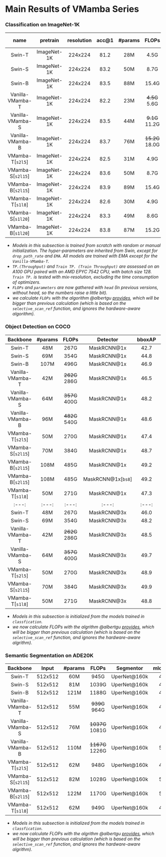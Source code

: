 # Main Results of VMamba Series

### **Classification on ImageNet-1K**
| name | pretrain | resolution |acc@1 | #params | FLOPs | TP. | Train TP. | configs/logs/ckpts |
| :---: | :---: | :---: | :---: | :---: | :---: | :---: | :---: | :---: |
| Swin-T | ImageNet-1K | 224x224 | 81.2 | 28M | 4.5G | 1244 |987 | -- |
| Swin-S | ImageNet-1K | 224x224 | 83.2 | 50M | 8.7G | 718 |642 | -- |
| Swin-B | ImageNet-1K | 224x224 | 83.5 | 88M | 15.4G | 458 |496 | -- |
| Vanilla-VMamba-T | ImageNet-1K | 224x224 | 82.2 | 23M | ~~4.5G~~ 5.6G | 638 | 195 | [config](../classification/configs/vssm/vmambav0_tiny_224.yaml)/[log](https://github.com/MzeroMiko/VMamba/releases/download/%23v0cls/vssmtiny_dp01_e292_woema.log)/[ckpt](https://github.com/MzeroMiko/VMamba/releases/download/%23v0cls/vssmtiny_dp01_ckpt_epoch_292.pth) |
| Vanilla-VMamba-S | ImageNet-1K | 224x224 | 83.5 | 44M | ~~9.1G~~ 11.2G | 359 | 111 | [config](../classification/configs/vssm/vmambav0_small_224.yaml)/[log](https://github.com/MzeroMiko/VMamba/releases/download/%23v0cls/vssmsmall_dp03_e238_ema.log)/[ckpt](https://github.com/MzeroMiko/VMamba/releases/download/%23v0cls/vssmsmall_dp03_ckpt_epoch_238.pth) |
| Vanilla-VMamba-B | ImageNet-1K | 224x224 | 83.7 | 76M | ~~15.2G~~ 18.0G | 268 | 84 | [config](../classification/configs/vssm/vmambav0_base_224.yaml)/[log](https://github.com/MzeroMiko/VMamba/releases/download/%23v0cls/vssmbase_dp06_e241_ema.log)/[ckpt](https://github.com/MzeroMiko/VMamba/releases/download/%23v0cls/vssmbase_dp06_ckpt_epoch_241.pth) |
| VMamba-T[`s2l5`] | ImageNet-1K | 224x224 | 82.5 | 31M | 4.9G | 1340 | 464 | [config](../classification/configs/vssm/vmambav2_tiny_224.yaml)/[log](https://github.com/MzeroMiko/VMamba/releases/download/%23v2cls/vssm_tiny_0230.txt)/[ckpt](https://github.com/MzeroMiko/VMamba/releases/download/%23v2cls/vssm_tiny_0230_ckpt_epoch_262.pth) |
| VMamba-S[`s2l15`] | ImageNet-1K | 224x224 | 83.6 | 50M | 8.7G | 877 | 314| [config](../classification/configs/vssm/vmambav2_small_224.yaml)/[log](https://github.com/MzeroMiko/VMamba/releases/download/%23v2cls/vssm_small_0229.txt)/[ckpt](https://github.com/MzeroMiko/VMamba/releases/download/%23v2cls/vssm_small_0229_ckpt_epoch_222.pth) |
| VMamba-B[`s2l15`] | ImageNet-1K | 224x224 | 83.9 | 89M | 15.4G | 646 | 247 | [config](../classification/configs/vssm/vmambav2_base_224.yaml)/[log](https://github.com/MzeroMiko/VMamba/releases/download/%23v2cls/vssm_base_0229.txt)/[ckpt](https://github.com/MzeroMiko/VMamba/releases/download/%23v2cls/vssm_base_0229_ckpt_epoch_237.pth) |
| VMamba-T[`s1l8`] | ImageNet-1K | 224x224 | 82.6 | 30M | 4.9G | 1686| 571| [config](../classification/configs/vssm/vmambav2v_tiny_224.yaml)/[log](https://github.com/MzeroMiko/VMamba/releases/download/%23v2cls/vssm1_tiny_0230s.txt)/[ckpt](https://github.com/MzeroMiko/VMamba/releases/download/%23v2cls/vssm1_tiny_0230s_ckpt_epoch_264.pth) |
| VMamba-S[`s1l20`] | ImageNet-1K | 224x224 | 83.3 | 49M | 8.6G | 1106| 390 | [config](../classification/configs/vssm/vmambav2v_small_224.yaml)/[log](https://github.com/MzeroMiko/VMamba/releases/download/%23v2cls/vssm1_small_0229s.txt)/[ckpt](https://github.com/MzeroMiko/VMamba/releases/download/%23v2cls/vssm1_small_0229s_ckpt_epoch_240.pth) |
| VMamba-B[`s1l20`] | ImageNet-1K | 224x224 | 83.8 | 87M | 15.2G | 827 | 313| [config](../classification/configs/vssm/vmambav2v_base_224.yaml)/[log](https://github.com/MzeroMiko/VMamba/releases/download/%23v2cls/vssm1_base_0229s.txt)/[ckpt](https://github.com/MzeroMiko/VMamba/releases/download/%23v2cls/vssm1_base_0229s_ckpt_epoch_225.pth) |

* *Models in this subsection is trained from scratch with random or manual initialization. The hyper-parameters are inherited from Swin, except for `drop_path_rate` and `EMA`. All models are trained with EMA except for the `Vanilla-VMamba-T`.*
* *`TP.(Throughput)` and `Train TP. (Train Throughput)` are assessed on an A100 GPU paired with an AMD EPYC 7542 CPU, with batch size 128. `Train TP.` is tested with mix-resolution, excluding the time consumption of optimizers.*
* *`FLOPs` and `parameters` are now gathered with `head` (In previous versions, without head, so the numbers raise a little bit).*
* *we calculate `FLOPs` with the algorithm @albertgu [provides](https://github.com/state-spaces/mamba/issues/110), which will be bigger than previous calculation (which is based on the `selective_scan_ref` function, and ignores the hardware-aware algorithm).*


### **Object Detection on COCO**
  
| Backbone | #params | FLOPs | Detector | bboxAP | bboxAP50 | bboxAP75 | segmAP | segmAP50 | segmAP75 | configs/logs/ckpts |
| :---: | :---: | :---: | :---: | :---: | :---: |:---: |:---: |:---: |:---: |:---: |
| Swin-T | 48M | 267G | MaskRCNN@1x | 42.7 |65.2 |46.8 |39.3 |62.2 |42.2 |-- |
| Swin-S | 69M | 354G | MaskRCNN@1x | 44.8 |66.6 |48.9 |40.9 |63.4 |44.2 |-- |-- |
| Swin-B | 107M | 496G | MaskRCNN@1x | 46.9|--|--| 42.3|--|--|-- |-- |
| Vanilla-VMamba-T | 42M | ~~262G~~ 286G | MaskRCNN@1x | 46.5 |68.5 |50.7 |42.1 |65.5 |45.3  | [config](../detection/configs/vssm/mask_rcnn_vssm_fpn_coco_tiny.py)/[log](https://github.com/MzeroMiko/VMamba/releases/download/%23v0det/vssmtiny_mask_rcnn_swin_fpn_coco.log)/[ckpt](https://github.com/MzeroMiko/VMamba/releases/download/%23v0det/vssmtiny_mask_rcnn_swin_fpn_coco_epoch_12.pth) |
| Vanilla-VMamba-S | 64M | ~~357G~~ 400G | MaskRCNN@1x | 48.2 |69.7 |52.5 |43.0 |66.6 |46.4 | [config](../detection/configs/vssm/mask_rcnn_vssm_fpn_coco_small.py)/[log](https://github.com/MzeroMiko/VMamba/releases/download/%23v0det/vssmsmall_mask_rcnn_swin_fpn_coco.log)/[ckpt](https://github.com/MzeroMiko/VMamba/releases/download/%23v0det/vssmsmall_mask_rcnn_swin_fpn_coco_epoch_12.pth) |
| Vanilla-VMamba-B | 96M | ~~482G~~ 540G | MaskRCNN@1x | 48.6 |70.0 |53.1 |43.3 |67.1 |46.7  | [config](../detection/configs/vssm/mask_rcnn_vssm_fpn_coco_base.py)/[log](https://github.com/MzeroMiko/VMamba/releases/download/%23v0det/vssmbase_mask_rcnn_swin_fpn_coco.log)/[ckpt](https://github.com/MzeroMiko/VMamba/releases/download/%23v0det/vssmbase_mask_rcnn_swin_fpn_coco_epoch_12.pth) |
| VMamba-T[`s2l5`] | 50M | 270G | MaskRCNN@1x | 47.4 |69.5 |52.0 |42.7 |66.3 |46.0 | [config](../detection/configs/vssm1/mask_rcnn_vssm_fpn_coco_tiny1.py)/[log](https://github.com/MzeroMiko/VMamba/releases/download/%23v2det/mask_rcnn_vssm_fpn_coco_tiny.log)/[ckpt](https://github.com/MzeroMiko/VMamba/releases/download/%23v2det/mask_rcnn_vssm_fpn_coco_tiny_epoch_12.pth) |
| VMamba-S[`s2l15`] | 70M | 384G | MaskRCNN@1x | 48.7 |70.0 |53.4 |43.7 |67.3 |47.0 | [config](../detection/configs/vssm1/mask_rcnn_vssm_fpn_coco_small.py)/[log](https://github.com/MzeroMiko/VMamba/releases/download/%23v2det/mask_rcnn_vssm_fpn_coco_small.log)/[ckpt](https://github.com/MzeroMiko/VMamba/releases/download/%23v2det/mask_rcnn_vssm_fpn_coco_small_epoch_11.pth) |
| VMamba-B[`s2l15`] | 108M | 485G | MaskRCNN@1x | 49.2 |71.4 |54.0 |44.1 |68.3 |47.7 | [config](../detection/configs/vssm1/mask_rcnn_vssm_fpn_coco_base.py)/[log](https://github.com/MzeroMiko/VMamba/releases/download/%23v2det/mask_rcnn_vssm_fpn_coco_base.log)/[ckpt](https://github.com/MzeroMiko/VMamba/releases/download/%23v2det/mask_rcnn_vssm_fpn_coco_base_epoch_11.pth) |
| VMamba-B[`s2l15`] | 108M | 485G | MaskRCNN@1x[`bs8`] | 49.2 |70.9 |53.9 |43.9 |67.7 |47.6 | [config](../detection/configs/vssm1/mask_rcnn_vssm_fpn_coco_base.py)/[log](https://github.com/MzeroMiko/VMamba/releases/download/%23v2det/mask_rcnn_vssm_fpn_coco_base_bs8.log)/[ckpt](https://github.com/MzeroMiko/VMamba/releases/download/%23v2det/mask_rcnn_vssm_fpn_coco_base_epoch_12_bs8.pth) |
| VMamba-T[`s1l8`] | 50M | 271G | MaskRCNN@1x | 47.3 |69.3 |52.0 |42.7 |66.4 |45.9 | [config](../detection/configs/vssm1/mask_rcnn_vssm_fpn_coco_tiny.py)/[log](https://github.com/MzeroMiko/VMamba/releases/download/%23v2det/mask_rcnn_vssm_fpn_coco_tiny_s.log)/[ckpt](https://github.com/MzeroMiko/VMamba/releases/download/%23v2det/mask_rcnn_vssm_fpn_coco_tiny_s_epoch_12.pth) |
| :---: | :---: | :---: | :---: | :---: | :---: |:---: |:---: |:---: |:---: |:---: |:---: |:---: |
| Swin-T | 48M | 267G | MaskRCNN@3x | 46.0 |68.1 |50.3 |41.6 |65.1 |44.9 |-- |
| Swin-S | 69M | 354G | MaskRCNN@3x | 48.2 |69.8 |52.8 |43.2 |67.0 |46.1  |-- |
| Vanilla-VMamba-T | 42M | ~~262G~~ 286G | MaskRCNN@3x | 48.5 |70.0 |52.7 |43.2 |66.9 |46.4 | [config](../detection/configs/vssm/mask_rcnn_vssm_fpn_coco_tiny_ms_3x.py)/[log](https://github.com/MzeroMiko/VMamba/releases/download/%23v0det/vssmtiny_mask_rcnn_swin_fpn_coco_ms_3x.log)/[ckpt](https://github.com/MzeroMiko/VMamba/releases/download/%23v0det/vssmtiny_mask_rcnn_swin_fpn_coco_ms_3x_epoch_34.pth) |
| Vanilla-VMamba-S | 64M | ~~357G~~ 400G | MaskRCNN@3x | 49.7 |70.4 |54.2 |44.0 |67.6 |47.3 | [config](../detection/configs/vssm/mask_rcnn_vssm_fpn_coco_small_ms_3x.py)/[log](https://github.com/MzeroMiko/VMamba/releases/download/%23v0det/vssmsmall_mask_rcnn_swin_fpn_coco_ms_3x.log)/[ckpt](https://github.com/MzeroMiko/VMamba/releases/download/%23v0det/vssmsmall_mask_rcnn_swin_fpn_coco_ms_3x_epoch_34.pth) |
| VMamba-T[`s2l5`] | 50M | 270G | MaskRCNN@3x | 48.9 |70.6 |53.6 |43.7 |67.7 |46.8 | [config](../detection/configs/vssm1/mask_rcnn_vssm_fpn_coco_tiny1_ms_3x.py)/[log](https://github.com/MzeroMiko/VMamba/releases/download/%23v2det/mask_rcnn_vssm_fpn_coco_tiny_ms_3x.log)/[ckpt](https://github.com/MzeroMiko/VMamba/releases/download/%23v2det/mask_rcnn_vssm_fpn_coco_tiny_ms_3x_epoch_36.pth) |
| VMamba-S[`s2l15`] | 70M | 384G | MaskRCNN@3x | 49.9 |70.9 |54.7 |44.20 |68.2 |47.7 | [config](../detection/configs/vssm1/mask_rcnn_vssm_fpn_coco_small_ms_3x.py)/[log](https://github.com/MzeroMiko/VMamba/releases/download/%23v2det/mask_rcnn_vssm_fpn_coco_small_ms_3x.log)/[ckpt](https://github.com/MzeroMiko/VMamba/releases/download/%23v2det/mask_rcnn_vssm_fpn_coco_small_ms_3x_epoch_32.pth) |
| VMamba-T[`s1l8`] | 50M | 271G | MaskRCNN@3x | 48.8 |70.4 |53.50 |43.7 |67.4 |47.0 | [config](../detection/configs/vssm1/mask_rcnn_vssm_fpn_coco_tiny_ms_3x.py)/[log](https://github.com/MzeroMiko/VMamba/releases/download/%23v2det/mask_rcnn_vssm_fpn_coco_tiny_ms_3x_s.log)/[ckpt](https://github.com/MzeroMiko/VMamba/releases/download/%23v2det/mask_rcnn_vssm_fpn_coco_tiny_ms_3x_s_epoch_31.pth) |

* *Models in this subsection is initialized from the models trained in `classfication`.*
* *we now calculate FLOPs with the algrithm @albertgu [provides](https://github.com/state-spaces/mamba/issues/110), which will be bigger than previous calculation (which is based on the `selective_scan_ref` function, and ignores the hardware-aware algrithm).*

### **Semantic Segmentation on ADE20K**

| Backbone | Input|  #params | FLOPs | Segmentor | mIoU(SS) | mIoU(MS) | configs/logs/logs(ms)/ckpts |
| :---: | :---: | :---: | :---: | :---: | :---: |:---: |:---: |
| Swin-T | 512x512 | 60M | 945G | UperNet@160k | 44.4| 45.8| -- |
| Swin-S | 512x512 | 81M | 1039G | UperNet@160k | 47.6| 49.5| -- |
| Swin-B | 512x512 | 121M | 1188G | UperNet@160k | 48.1| 49.7|-- |
| Vanilla-VMamba-T| 512x512 | 55M | ~~939G~~ 964G | UperNet@160k | 47.3| 48.3| [config](../segmentation/configs/vssm/upernet_vssm_4xb4-160k_ade20k-512x512_tiny.py)/[log](https://github.com/MzeroMiko/VMamba/releases/download/%23v0seg/vssmtiny_upernet_4xb4-160k_ade20k-512x512.log)/[log(ms)](https://github.com/MzeroMiko/VMamba/releases/download/%23v0seg/vssmtiny_upernet_4xb4-160k_ade20k-512x512_iter_160000_tta.log)/[ckpt](https://github.com/MzeroMiko/VMamba/releases/download/%23v0seg/vssmtiny_upernet_4xb4-160k_ade20k-512x512_iter_160000.pth) |
| Vanilla-VMamba-S| 512x512 | 76M | ~~1037G~~ 1081G | UperNet@160k | 49.5| 50.5|[config](../segmentation/configs/vssm/upernet_vssm_4xb4-160k_ade20k-512x512_small.py)/[log](https://github.com/MzeroMiko/VMamba/releases/download/%23v0seg/vssmsmall_upernet_4xb4-160k_ade20k-512x512.log)/[log(ms)](https://github.com/MzeroMiko/VMamba/releases/download/%23v0seg/vssmsmall_upernet_4xb4-160k_ade20k-512x512_iter_160000_tta.log)/[ckpt](https://github.com/MzeroMiko/VMamba/releases/download/%23v0seg/vssmsmall_upernet_4xb4-160k_ade20k-512x512_iter_160000.pth) |
| Vanilla-VMamba-B| 512x512 | 110M | ~~1167G~~ 1226G | UperNet@160k | 50.0| 51.3|[config](../segmentation/configs/vssm/upernet_vssm_4xb4-160k_ade20k-512x512_base.py)/[log](https://github.com/MzeroMiko/VMamba/releases/download/%23v0seg/vssmbase_upernet_4xb4-160k_ade20k-512x512.log)/[log(ms)](https://github.com/MzeroMiko/VMamba/releases/download/%23v0seg/vssmbase_upernet_4xb4-160k_ade20k-512x512_iter_128000_tta.log)/[ckpt](https://github.com/MzeroMiko/VMamba/releases/download/%23v0seg/vssmbase_upernet_4xb4-160k_ade20k-512x512_iter_128000.pth) |
| VMamba-T[`s2l5`] | 512x512 | 62M | 948G | UperNet@160k | 48.3| 48.6| [config](../segmentation/configs/vssm1/upernet_vssm_4xb4-160k_ade20k-512x512_tiny.py)/[log](https://github.com/MzeroMiko/VMamba/releases/download/%23v2seg/upernet_vssm_4xb4-160k_ade20k-512x512_tiny.log)/[log(ms)](https://github.com/MzeroMiko/VMamba/releases/download/%23v2seg/upernet_vssm_4xb4-160k_ade20k-512x512_tiny_tta.log)/[ckpt](https://github.com/MzeroMiko/VMamba/releases/download/%23v2seg/upernet_vssm_4xb4-160k_ade20k-512x512_tiny_iter_160000.pth) |
| VMamba-S[`s2l15`] | 512x512 | 82M | 1028G | UperNet@160k | 50.6| 51.2|[config](../segmentation/configs/vssm1/upernet_vssm_4xb4-160k_ade20k-512x512_small.py)/[log](https://github.com/MzeroMiko/VMamba/releases/download/%23v2seg/upernet_vssm_4xb4-160k_ade20k-512x512_small.log)/[log(ms)](https://github.com/MzeroMiko/VMamba/releases/download/%23v2seg/upernet_vssm_4xb4-160k_ade20k-512x512_small_tta.log)/[ckpt](https://github.com/MzeroMiko/VMamba/releases/download/%23v2seg/upernet_vssm_4xb4-160k_ade20k-512x512_small_iter_144000.pth) |
| VMamba-B[`s2l15`] | 512x512 | 122M | 1170G | UperNet@160k | 51.0| 51.6|[config](../segmentation/configs/vssm1/upernet_vssm_4xb4-160k_ade20k-512x512_base.py)/[log](https://github.com/MzeroMiko/VMamba/releases/download/%23v2seg/upernet_vssm_4xb4-160k_ade20k-512x512_base.log)/[log(ms)](https://github.com/MzeroMiko/VMamba/releases/download/%23v2seg/upernet_vssm_4xb4-160k_ade20k-512x512_base_tta.log)/[ckpt](https://github.com/MzeroMiko/VMamba/releases/download/%23v2seg/upernet_vssm_4xb4-160k_ade20k-512x512_base_iter_160000.pth) |
| VMamba-T[`s1l8`] | 512x512 | 62M | 949G | UperNet@160k | 47.9| 48.8| [config](../segmentation/configs/vssm1/upernet_vssm_4xb4-160k_ade20k-512x512_tiny.py)/[log](https://github.com/MzeroMiko/VMamba/releases/download/%23v2seg/upernet_vssm_4xb4-160k_ade20k-512x512_tiny_s.log)/[log(ms)](https://github.com/MzeroMiko/VMamba/releases/download/%23v2seg/upernet_vssm_4xb4-160k_ade20k-512x512_tiny_s_tta.log)/[ckpt](https://github.com/MzeroMiko/VMamba/releases/download/%23v2seg/upernet_vssm_4xb4-160k_ade20k-512x512_tiny_s_iter_160000.pth) |


* *Models in this subsection is initialized from the models trained in `classfication`.*
* *we now calculate FLOPs with the algrithm @albertgu [provides](https://github.com/state-spaces/mamba/issues/110), which will be bigger than previous calculation (which is based on the `selective_scan_ref` function, and ignores the hardware-aware algrithm).*
